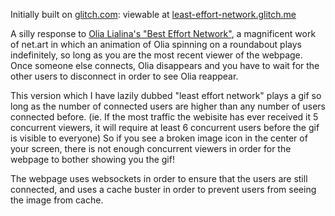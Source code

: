 Initially built on [glitch.com](https://glitch.com/): viewable at [least-effort-network.glitch.me](https://least-effort-network.glitch.me/)

A silly response to [Olia Lialina's "Best Effort Network"](https://rhizome.org/frontpage-exhibition/olia-lialina-best-effort-network/), a magnificent work of net.art in which an animation of Olia spinning on a roundabout plays indefinitely, so long as you are the most recent viewer of the webpage. Once someone else connects, Olia disappears and you have to wait for the other users to disconnect in order to see Olia reappear.

This version which I have lazily dubbed "least effort network" plays a gif so long as the number of connected users are higher than any number of users connected before. (ie. If the most traffic the webisite has ever received it 5 concurrent viewers, it will require at least 6 concurrent users before the gif is visible to everyone) So if you see a broken image icon in the center of your screen, there is not enough concurrent viewers in order for the webpage to bother showing you the gif!

The webpage uses websockets in order to ensure that the users are still connected, and uses a cache buster in order to prevent users from seeing the image from cache.
